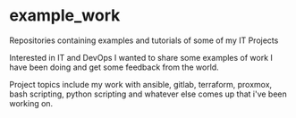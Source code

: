 # example_work
Repositories containing examples and tutorials of some of my IT Projects

Interested in IT and DevOps I wanted to share some examples of work I have been doing and get some feedback from the world. 

Project topics include my work with ansible, gitlab, terraform, proxmox, bash scripting, python scripting and whatever else comes up that i've been working on. 
